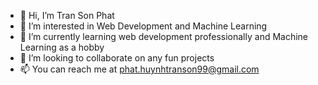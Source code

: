 - 👋 Hi, I’m Tran Son Phat
- 👀 I’m interested in Web Development and Machine Learning
- 🌱 I’m currently learning web development professionally and Machine Learning as a hobby
- 💞️ I’m looking to collaborate on any fun projects
- 📫 You can reach me at phat.huynhtranson99@gmail.com

<!---
PhatHuynhTranSon99/PhatHuynhTranSon99 is a ✨ special ✨ repository because its `README.md` (this file) appears on your GitHub profile.
You can click the Preview link to take a look at your changes.
--->

